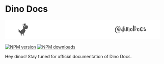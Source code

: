 # Dino Docs

![alt text](<./assets/dinodocs_cover.png>)

<span class="badge-npmversion"><a href="https://npmjs.org/package/@tralse-jr/dino-docs" title="View this project on NPM"><img src="https://img.shields.io/npm/v/%40tralse-jr%2Fdino-docs" alt="NPM version" /></a></span>
<span class="badge-npmdownloads"><a href="https://npmjs.org/package/%40tralse-jr%2Fdino-docs" title="View this project on NPM"><img src="https://img.shields.io/npm/dm/%40tralse-jr%2Fdino-docs.svg" alt="NPM downloads" /></a></span>


Hey dinos! Stay tuned for official documentation of Dino Docs.
